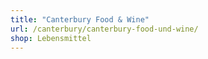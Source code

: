 ```yaml
---
title: "Canterbury Food & Wine"
url: /canterbury/canterbury-food-und-wine/
shop: Lebensmittel
---
```

